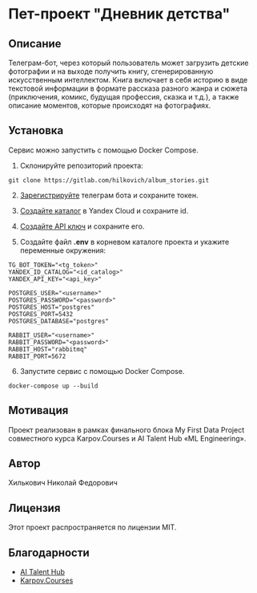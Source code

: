 # Пет-проект "Дневник детства"

## Описание
Телеграм-бот, через который пользователь может загрузить детские фотографии и на выходе получить книгу, 
сгенерированную искусственным интеллектом. Книга включает в себя историю в виде текстовой информации в 
формате рассказа разного жанра и сюжета (приключения, комикс, будущая профессия, сказка и т.д.), а также 
описание моментов, которые происходят на фотографиях.

## Установка
Сервис можно запустить с помощью Docker Compose.

1. Склонируйте репозиторий проекта:
```
git clone https://gitlab.com/hilkovich/album_stories.git
```
2. [Зарегистрируйте](https://core.telegram.org/bots#how-do-i-create-a-bot) телеграм бота и сохраните токен.

3. [Создайте каталог](https://yandex.cloud/ru/docs/resource-manager/operations/folder/create) в Yandex Cloud и сохраните id.

4. [Создайте API ключ](https://yandex.cloud/ru/docs/iam/operations/api-key/create) и сохраните его.

5. Создайте файл **.env** в корневом каталоге проекта и укажите переменные окружения:
```
TG_BOT_TOKEN="<tg_token>"
YANDEX_ID_CATALOG="<id_catalog>"
YANDEX_API_KEY="<api_key>"

POSTGRES_USER="<username>"
POSTGRES_PASSWORD="<password>"
POSTGRES_HOST="postgres"
POSTGRES_PORT=5432
POSTGRES_DATABASE="postgres"

RABBIT_USER="<username>"
RABBIT_PASSWORD="<password>"
RABBIT_HOST="rabbitmq"
RABBIT_PORT=5672
```
6. Запустите сервис с помощью Docker Compose.
```
docker-compose up --build
```

## Мотивация
Проект реализован в рамках финального блока My First Data Project 
совместного курса Karpov.Courses и AI Talent Hub «ML Engineering». 

## Автор
Хилькович Николай Федорович

## Лицензия
Этот проект распространяется по лицензии MIT.

## Благодарности
- [AI Talent Hub](https://ai.itmo.ru/)
- [Karpov.Courses](https://karpov.courses/)
